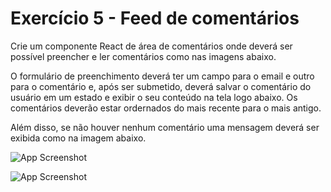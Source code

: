 # Exercício 5 - Feed de comentários

Crie um componente React de área de comentários onde deverá ser possível preencher e ler comentários como nas imagens abaixo.

O formulário de preenchimento deverá ter um campo para o email e outro para o comentário e, após ser submetido, deverá salvar o comentário do usuário em um estado e exibir o seu conteúdo na tela logo abaixo. Os comentários deverão estar ordernados do mais recente para o mais antigo.

Além disso, se não houver nenhum comentário uma mensagem deverá ser exibida como na imagem abaixo.

![App Screenshot](https://onebitcode.notion.site/image/https%3A%2F%2Fs3-us-west-2.amazonaws.com%2Fsecure.notion-static.com%2Fb4b74686-6c03-417c-86be-ddb80a2c8ed5%2FUntitled.png?table=block&id=f05a019d-bec4-41a7-ba2c-7cd7e07d6dda&spaceId=6e5271d8-2f68-42f5-aa75-5978bbff47fa&width=1330&userId=&cache=v2)

![App Screenshot](https://onebitcode.notion.site/image/https%3A%2F%2Fs3-us-west-2.amazonaws.com%2Fsecure.notion-static.com%2Fcdfd4434-a49c-4a5c-8a19-4bcc44f28306%2FUntitled.png?table=block&id=9f2c65d3-4add-4fe5-aba5-4e14d97bf699&spaceId=6e5271d8-2f68-42f5-aa75-5978bbff47fa&width=1360&userId=&cache=v2)